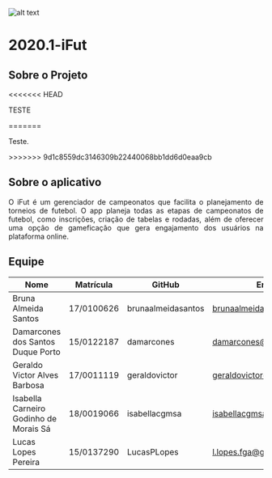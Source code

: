 ![alt text](https://www.ifut.com.br/statics/ifut.png "Logo iFut")

# 2020.1-iFut 

## Sobre o Projeto

<<<<<<< HEAD
<p align="justify"> TESTE</p>
=======
<p align="justify"> Teste.</p>
>>>>>>> 9d1c8559dc3146309b22440068bb1dd6d0eaa9cb

## Sobre o aplicativo

<p align="justify"> O iFut é um gerenciador de campeonatos que facilita o planejamento de torneios de futebol. O app planeja todas as etapas de campeonatos de futebol, como inscrições, criação de tabelas e rodadas, além de oferecer uma opção de gameficação que gera engajamento dos usuários na plataforma online. </p>

## Equipe

| Nome | Matrícula | GitHub | Email |
| --- | --- | --- | --- |
| Bruna Almeida Santos | 17/0100626 | brunaalmeidasantos | brunaalmeida48@gmail.com |
| Damarcones dos Santos Duque Porto | 15/0122187 | damarcones | damarcones@gmail.com |
| Geraldo Victor Alves Barbosa | 17/0011119  | geraldovictor | geraldovictor@outlook.com |
| Isabella Carneiro Godinho de Morais Sá | 18/0019066  | isabellacgmsa | isabellacgmsa1@gmail.com |
| Lucas Lopes Pereira | 15/0137290  | LucasPLopes | l.lopes.fga@gmail.com |
